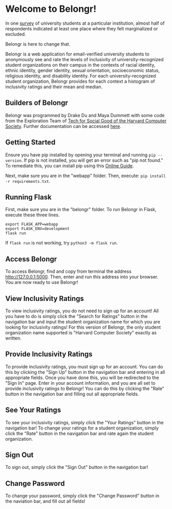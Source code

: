 # Welcome to Belongr!

In one [survey](https://idealdeisurvey.stanford.edu/explore-results/narrative-summary/undergraduate-students) of university students at a particular institution, almost half of respondents indicated at least one place where they felt marginalized or excluded. 

Belongr is here to change that.

Belongr is a web application for email-verified university students to anonymously see and rate the levels of inclusivity of university-recognized student organizations on their campus in the contexts of racial identity, ethnic identity, gender identity, sexual orientation, socioeconomic status, religious identity, and disability identity. For each university-recognized student organization, Belongr provides for each context a histogram of inclusivity ratings and their mean and median.

## Builders of Belongr

Belongr was programmed by Drake Du and Maya Dummett with some code from the Exploration Team of [Tech for Social Good of the Harvard Computer Society](https://socialgood.hcs.harvard.edu/). Further documentation can be accessed [here]().

## Getting Started

Ensure you have pip installed by opening your terminal and running `pip --version`. If pip is not installed, you will get an error such as "pip not found." To remediate this, you can install pip using this [Online Guide](https://www.geeksforgeeks.org/download-and-install-pip-latest-version/).

Next, make sure you are in the "webapp" folder. Then, execute: `pip install -r requirements.txt`.

## Running Flask

First, make sure you are in the "belongr" folder. To run Belongr in Flask, execute these three lines.

`export FLASK_APP=webapp`
<br/>
`export FLASK_ENV=development`
<br/>
`flask run`

If `flask run` is not working, try `python3 -m flask run`.

## Access Belongr

To access Belongr, find and copy from terminal the address http://127.0.0.1:5000. Then, enter and run this address into your browser. You are now ready to use Belongr!

## View Inclusivity Ratings

To view inclusivity ratings, you do not need to sign up for an account! All you have to do is simply click the "Search for Ratings" button in the navigation bar and input the student organization name for which you are looking for inclusivity ratings! For this version of Belongr, the only student organization name supported is "Harvard Computer Society" exactly as written.

## Provide Inclusivity Ratings

To provide inclusivity ratings, you must sign up for an account. You can do this by clicking the "Sign Up" button in the navigation bar and entering in all appropriate fields. Once you have done this, you will be redirected to the "Sign In" page. Enter in your account information, and you are all set to provide inclusivity ratings to Belongr! You can do this by clicking the "Rate" button in the navigation bar and filling out all appropriate fields.

## See Your Ratings

To see your inclusivity ratings, simply click the "Your Ratings" button in the navigation bar! To change your ratings for a student organization, simply click the "Rate" button in the navigation bar and rate again the student organization.

## Sign Out

To sign out, simply click the "Sign Out" button in the navigation bar!

## Change Password

To change your password, simply click the "Change Password" button in the naviation bar, and fill out all fields!

